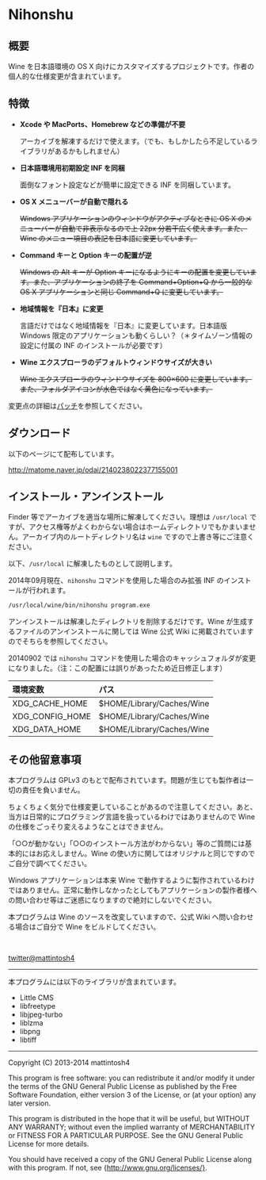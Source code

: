 Nihonshu
========================================



概要
----------------------------------------

Wine を日本語環境の OS X 向けにカスタマイズするプロジェクトです。作者の個人的な仕様変更が含まれています。



特徴
----------------------------------------

-   __Xcode や MacPorts、Homebrew などの準備が不要__

    アーカイブを解凍するだけで使えます。（でも、もしかしたら不足しているライブラリがあるかもしれません）

-   __日本語環境用初期設定 INF を同梱__

    面倒なフォント設定などが簡単に設定できる INF を同梱しています。

-   __OS X メニューバーが自動で隠れる__

    <del>Windows アプリケーションのウィンドウがアクティブなときに OS X のメニューバーが自動で非表示なるので上 22px 分若干広く使えます。また、Wine のメニュー項目の表記を日本語に変更しています。</del>

-   __Command キーと Option キーの配置が逆__

    <del>Windows の Alt キーが Option キーになるようにキーの配置を変更しています。また、アプリケーションの終了を Command+Option+Q から一般的な OS X アプリケーションと同じ Command+Q に変更しています。</del>

-   __地域情報を『日本』に変更__

    言語だけではなく地域情報を『日本』に変更しています。日本語版 Windows 限定のアプリケーションも動くらしい？（＊タイムゾーン情報の設定に付属の INF のインストールが必要です）

-   __Wine エクスプローラのデフォルトウィンドウサイズが大きい__

    <del>Wine エクスプローラのウィンドウサイズを 800×600 に変更しています。また、フォルダアイコンが水色ではなく黄色になっています。</del>

変更点の詳細は[パッチ](https://github.com/mattintosh4/compact-wine/tree/master/patch_archive)を参照してください。



ダウンロード
----------------------------------------

以下のページにて配布しています。

http://matome.naver.jp/odai/2140238022377155001



インストール・アンインストール
----------------------------------------

Finder 等でアーカイブを適当な場所に解凍してください。理想は `/usr/local` ですが、アクセス権等がよくわからない場合はホームディレクトリでもかまいません。アーカイブ内のルートディレクトリ名は `wine` ですので上書き等にご注意ください。

以下、`/usr/local` に解凍したものとして説明します。

2014年09月現在、`nihonshu` コマンドを使用した場合のみ拡張 INF のインストールが行われます。

```sh
/usr/local/wine/bin/nihonshu program.exe
```

アンインストールは解凍したディレクトリを削除するだけです。Wine が生成するファイルのアンインストールに関しては Wine 公式 Wiki に掲載されていますのでそちらを参照してください。

20140902 では `nihonshu` コマンドを使用した場合のキャッシュフォルダが変更になりました。（注：この配置には誤りがあったため近日修正します）

|環境変数|パス|
|:--|:--|
|XDG\_CACHE\_HOME|$HOME/Library/Caches/Wine|
|XDG\_CONFIG\_HOME|$HOME/Library/Caches/Wine|
|XDG\_DATA\_HOME|$HOME/Library/Caches/Wine|



その他留意事項
----------------------------------------

本プログラムは GPLv3 のもとで配布されています。問題が生じても製作者は一切の責任を負いません。

ちょくちょく気分で仕様変更していることがあるので注意してください。あと、当方は日常的にプログラミング言語を扱っているわけではありませんので Wine の仕様をごっそり変えるようなことはできません。

「○○が動かない」「○○のインストール方法がわからない」等のご質問には基本的にはお応えしません。Wine の使い方に関してはオリジナルと同じですのでご自分で調べてください。

Windows アプリケーションは本来 Wine で動作するように製作されているわけではありません。正常に動作しなかったとしてもアプリケーションの製作者様への問い合わせ等はご迷惑になりますので絶対にしないでください。

本プログラムは Wine のソースを改変していますので、公式 Wiki へ問い合わせる場合はご自分で Wine をビルドしてください。

<br />

[twitter@mattintosh4](https://twitter.com/mattintosh4)



****************************************

本プログラムには以下のライブラリが含まれています。

-   Little CMS
-   libfreetype
-   libjpeg-turbo
-   liblzma
-   libpng
-   libtiff



****************************************

Copyright (C) 2013-2014  mattintosh4

This program is free software: you can redistribute it and/or modify
it under the terms of the GNU General Public License as published by
the Free Software Foundation, either version 3 of the License, or
(at your option) any later version.

This program is distributed in the hope that it will be useful,
but WITHOUT ANY WARRANTY; without even the implied warranty of
MERCHANTABILITY or FITNESS FOR A PARTICULAR PURPOSE. See the
GNU General Public License for more details.

You should have received a copy of the GNU General Public License
along with this program. If not, see {http://www.gnu.org/licenses/}.
